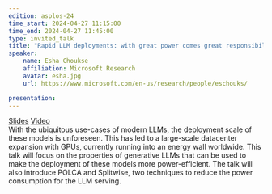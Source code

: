 ```yaml
---
edition: asplos-24
time_start: 2024-04-27 11:15:00
time_end: 2024-04-27 11:45:00
type: invited_talk
title: "Rapid LLM deployments: with great power comes great responsibility"
speaker:
    name: Esha Choukse
    affiliation: Microsoft Research
    avatar: esha.jpg 
    url: https://www.microsoft.com/en-us/research/people/eschouks/

presentation: 
---
```

<a href="">Slides</a> <a href="">Video</a><br>With the ubiquitous use-cases of modern LLMs, the deployment scale of these models is unforeseen. This has led to a large-scale datacenter expansion with GPUs, currently running into an energy wall worldwide. This talk will focus on the properties of generative LLMs that can be used to make the deployment of these models more power-efficient. The talk will also introduce POLCA and Splitwise, two techniques to reduce the power consumption for the LLM serving.
